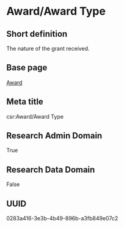 # Award/Award Type
## Short definition
The nature of the grant received.
## Base page
[Award](../../Objects/Award.md)
## Meta title
csr:Award/Award Type
## Research Admin Domain
True
## Research Data Domain
False
## UUID
0283a416-3e3b-4b49-896b-a3fb849e07c2
